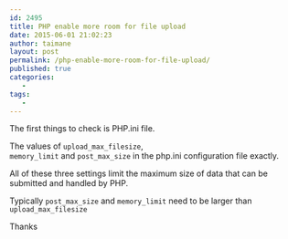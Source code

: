 ```yaml
---
id: 2495
title: PHP enable more room for file upload
date: 2015-06-01 21:02:23
author: taimane
layout: post
permalink: /php-enable-more-room-for-file-upload/
published: true
categories:
   -
tags:
   -
---
```

The first things to check is PHP.ini file.
The values of <code>upload_max_filesize</code>,<code> memory_limit</code> and <code>post_max_size</code> in the php.ini configuration file exactly. 

All of these three settings limit the maximum size of data that can be submitted and handled by PHP. 

Typically <code>post_max_size</code> and <code>memory_limit</code> need to be larger than <code>upload_max_filesize</code>

Thanks
  

